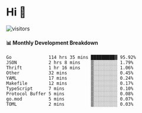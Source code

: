 # Hi 👋
 
![visitors](https://visitor-badge.glitch.me/badge?page_id=sorcererxw.sorcererx)

#### 📊 Monthly Development Breakdown

<!--START_SECTION:waka-->
```text
Go              114 hrs 35 mins █████████▓ 95.92%
JSON            2 hrs 8 mins    ▒░░░░░░░░░ 1.79%
Thrift          1 hr 16 mins    ▒░░░░░░░░░ 1.06%
Other           32 mins         ▒░░░░░░░░░ 0.45%
YAML            17 mins         ▒░░░░░░░░░ 0.24%
Makefile        12 mins         ▒░░░░░░░░░ 0.17%
TypeScript      7 mins          ▒░░░░░░░░░ 0.10%
Protocol Buffer 5 mins          ▒░░░░░░░░░ 0.08%
go.mod          5 mins          ▒░░░░░░░░░ 0.07%
TOML            2 mins          ▒░░░░░░░░░ 0.03%
```
<!--END_SECTION:waka-->
